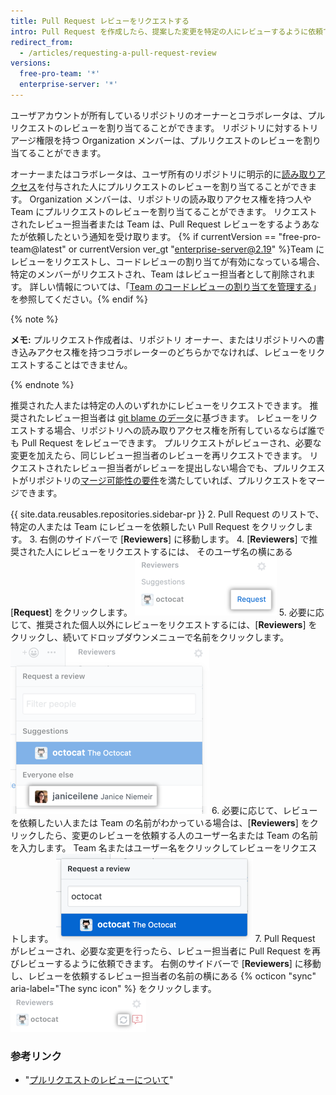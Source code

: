 ```yaml
---
title: Pull Request レビューをリクエストする
intro: Pull Request を作成したら、提案した変更を特定の人にレビューするように依頼できます。 あなたが Organization のメンバーである場合、特定の Team に変更をレビューするようリクエストすることもできます。
redirect_from:
  - /articles/requesting-a-pull-request-review
versions:
  free-pro-team: '*'
  enterprise-server: '*'
---
```


ユーザアカウントが所有しているリポジトリのオーナーとコラボレータは、プルリクエストのレビューを割り当てることができます。 リポジトリに対するトリアージ権限を持つ Organization メンバーは、プルリクエストのレビューを割り当てることができます。

オーナーまたはコラボレータは、ユーザ所有のリポジトリに明示的に[読み取りアクセス](/articles/access-permissions-on-github)を付与された人にプルリクエストのレビューを割り当てることができます。 Organization メンバーは、リポジトリの読み取りアクセス権を持つ人や Team にプルリクエストのレビューを割り当てることができます。 リクエストされたレビュー担当者または Team は、Pull Request レビューをするようあなたが依頼したという通知を受け取ります。 {% if currentVersion == "free-pro-team@latest" or currentVersion ver_gt "enterprise-server@2.19" %}Team にレビューをリクエストし、コードレビューの割り当てが有効になっている場合、特定のメンバーがリクエストされ、Team はレビュー担当者として削除されます。 詳しい情報については、「[Team のコードレビューの割り当てを管理する](/github/setting-up-and-managing-organizations-and-teams/managing-code-review-assignment-for-your-team)」を参照してください。{% endif %}

{% note %}

**メモ:** プルリクエスト作成者は、リポジトリ オーナー、またはリポジトリへの書き込みアクセス権を持つコラボレーターのどちらかでなければ、レビューをリクエストすることはできません。

{% endnote %}

推奨された人または特定の人のいずれかにレビューをリクエストできます。 推奨されたレビュー担当者は [git blame のデータ](/articles/tracking-changes-in-a-file/)に基づきます。 レビューをリクエストする場合、リポジトリへの読み取りアクセス権を所有しているならば誰でも Pull Request をレビューできます。 プルリクエストがレビューされ、必要な変更を加えたら、同じレビュー担当者のレビューを再リクエストできます。 リクエストされたレビュー担当者がレビューを提出しない場合でも、プルリクエストがリポジトリの[マージ可能性の要件](/articles/defining-the-mergeability-of-pull-requests)を満たしていれば、プルリクエストをマージできます。

{{ site.data.reusables.repositories.sidebar-pr }}
2. Pull Request のリストで、特定の人または Team にレビューを依頼したい Pull Request をクリックします。
3. 右側のサイドバーで [**Reviewers**] に移動します。
4. [**Reviewers**] で推奨された人にレビューをリクエストするには、 そのユーザ名の横にある [**Request**] をクリックします。 ![右サイドバーのレビュー担当者リクエストアイコン](/assets/images/help/pull_requests/request-suggested-review.png)
5. 必要に応じて、推奨された個人以外にレビューをリクエストするには、[**Reviewers**] をクリックし、続いてドロップダウンメニューで名前をクリックします。 ![右サイドバーでのレビュー担当者連動アイコン](/assets/images/help/pull_requests/request-a-review-not-suggested.png)
6. 必要に応じて、レビューを依頼したい人または Team の名前がわかっている場合は、[**Reviewers**] をクリックしたら、変更のレビューを依頼する人のユーザー名または Team の名前を入力します。 Team 名またはユーザー名をクリックしてレビューをリクエストします。 ![レビュー担当者のユーザ名を入力するフィールドおよびレビュー担当者の名前を含むドロップダウン](/assets/images/help/pull_requests/choose-pull-request-reviewer.png)
7. Pull Request がレビューされ、必要な変更を行ったら、レビュー担当者に Pull Request を再びレビューするように依頼できます。 右側のサイドバーで [**Reviewers**] に移動し、レビューを依頼するレビュー担当者の名前の横にある {% octicon "sync" aria-label="The sync icon" %} をクリックします。 ![右サイドバーの再レビュー同期アイコン](/assets/images/help/pull_requests/request-re-review.png)

### 参考リンク

- "[プルリクエストのレビューについて](/articles/about-pull-request-reviews)"
